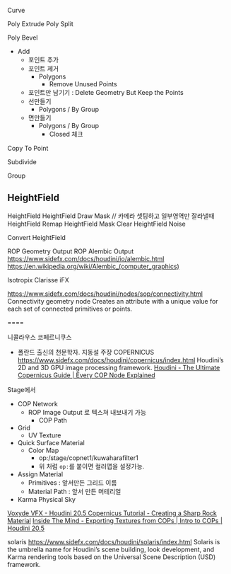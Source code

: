 
Curve


Poly Extrude
Poly Split

Poly Bevel


- Add
  - 포인트 추가
  - 포인트 제거
    - Polygons
      - Remove Unused Points
  - 포인트만 남기기 : Delete Geometry But Keep the Points
  - 선만들기
    - Polygons / By Group
  - 면만들기
    - Polygons / By Group
      - Closed 체크

Copy To Point


Subdivide

Group


## HeightField

HeightField
HeightField Draw Mask // 카메라 셋팅하고 일부영역만 잘라낼때
HeightField Remap
HeightField Mask Clear
HeightField Noise

Convert HeightField

ROP Geometry Output
ROP Alembic Output
https://www.sidefx.com/docs/houdini/io/alembic.html
https://en.wikipedia.org/wiki/Alembic_(computer_graphics)



Isotropix  Clarisse iFX


https://www.sidefx.com/docs/houdini/nodes/sop/connectivity.html
Connectivity geometry node
Creates an attribute with a unique value for each set of connected primitives or points.

====

니콜라우스 코페르니쿠스
 - 폴란드 출신의 천문학자. 지동설 주장
COPERNICUS
https://www.sidefx.com/docs/houdini/copernicus/index.html
    Houdini’s 2D and 3D GPU image processing framework.
[Houdini - The Ultimate Copernicus Guide | Every COP Node Explained](https://www.youtube.com/watch?v=ZPL215vfNwg)

Stage에서
- COP Network
  - ROP Image Output 로 텍스쳐 내보내기 가능
    - COP Path
- Grid
  - UV Texture
- Quick Surface Material
  - Color Map
    - op:/stage/copnet1/kuwaharafilter1
    - 위 처럼 `op:`를 붙이면 컬러맵을 설정가능.
- Assign Material
  - Primitives : 앞서만든 그리드 이름
  - Material Path : 앞서 만든 머테리얼
- Karma Physical Sky

[Voxyde VFX - Houdini 20.5 Copernicus Tutorial - Creating a Sharp Rock Material](https://www.youtube.com/watch?v=lAkKisYM9Xo)
[Inside The Mind - Exporting Textures from COPs | Intro to COPs | Houdini 20.5](https://www.youtube.com/watch?v=iGkl5VV3m8M)




solaris
https://www.sidefx.com/docs/houdini/solaris/index.html
    Solaris is the umbrella name for Houdini’s scene building, look development, and Karma rendering tools based on the Universal Scene Description (USD) framework.
